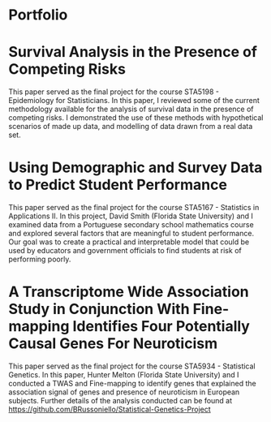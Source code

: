 # Portfolio

# Survival Analysis in the Presence of Competing Risks

This paper served as the final project for the course STA5198 - Epidemiology for Statisticians. In this paper, I reviewed some of the current methodology available for the
analysis of survival data in the presence of competing risks. I demonstrated the use of these methods with hypothetical scenarios of made up data, and modelling of data drawn from a real data set.

# Using Demographic and Survey Data to Predict Student Performance

This paper served as the final project for the course STA5167 - Statistics in Applications II. In this project, David Smith (Florida State University) and I examined data from a Portuguese secondary school mathematics course and explored  several factors  that  are  meaningful  to  student  performance. Our goal was to create a practical and interpretable model that could be used by educators and government officials to find students at risk of performing poorly. 

# A Transcriptome Wide Association Study in Conjunction With Fine-mapping Identifies Four Potentially Causal Genes For Neuroticism

This paper served as the final project for the course STA5934 - Statistical Genetics. In this paper, Hunter Melton (Florida State University) and I conducted a TWAS and Fine-mapping to identify genes that explained the association signal of genes and presence of neuroticism in European subjects. Further details of the analysis conducted can be found at https://github.com/BRussoniello/Statistical-Genetics-Project
